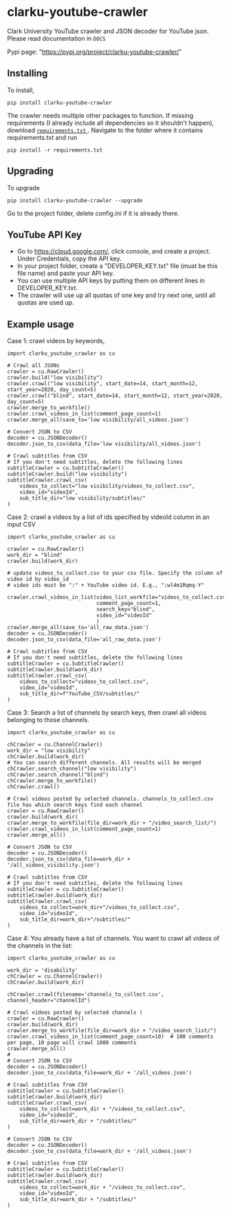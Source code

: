 # clarku-youtube-crawler

Clark University YouTube crawler and JSON decoder for YouTube json. Please read documentation in ``DOCS``

Pypi page: "https://pypi.org/project/clarku-youtube-crawler/"

## Installing
To install,

``pip install clarku-youtube-crawler``

The crawler needs multiple other packages to function. 
If missing requirements (I already include all dependencies so it shouldn't happen), download <a href="https://github.com/ClarkUniversity-NiuLab/clarku-youtube-crawler/blob/master/requirements.txt">``requirements.txt`` </a> .
Navigate to the folder where it contains requirements.txt and run 

``pip install -r requirements.txt``


## Upgrading
To upgrade

``pip install clarku-youtube-crawler --upgrade``

Go to the project folder, delete config.ini if it is already there.

## YouTube API Key
- Go to https://cloud.google.com/, click console, and create a project. Under Credentials, copy the API key.
- In your project folder, create a "DEVELOPER_KEY.txt" file (must be this file name) and paste your API key. 
- You can use multiple API keys by putting them on different lines in DEVELOPER_KEY.txt. 
- The crawler will use up all quotas of one key and try next one, until all quotas are used up.



## Example usage
Case 1: crawl videos by keywords, 
```
import clarku_youtube_crawler as cu

# Crawl all JSONs
crawler = cu.RawCrawler()
crawler.build("low visibility")
crawler.crawl("low visibility", start_date=14, start_month=12, start_year=2020, day_count=5)
crawler.crawl("blind", start_date=14, start_month=12, start_year=2020, day_count=5)
crawler.merge_to_workfile()
crawler.crawl_videos_in_list(comment_page_count=1)
crawler.merge_all(save_to='low visibility/all_videos.json')

# Convert JSON to CSV
decoder = cu.JSONDecoder()
decoder.json_to_csv(data_file='low visibility/all_videos.json')

# Crawl subtitles from CSV
# If you don't need subtitles, delete the following lines
subtitleCrawler = cu.SubtitleCrawler()
subtitleCrawler.build("low visibility")
subtitleCrawler.crawl_csv(
    videos_to_collect="low visibility/videos_to_collect.csv",
    video_id="videoId",
    sub_title_dir="low visibility/subtitles/"
)

```

Case 2: crawl a videos by a list of ids specified by videoId column in an input CSV
```
import clarku_youtube_crawler as cu

crawler = cu.RawCrawler()
work_dir = "blind"
crawler.build(work_dir)

# update videos_to_collect.csv to your csv file. Specify the column of video id by video_id
# video ids must be ":" + YouTube video id. E.g., ":wl4m1Rqmq-Y"

crawler.crawl_videos_in_list(video_list_workfile="videos_to_collect.csv",
                             comment_page_count=1,
                             search_key="blind",
                             video_id="videoId"
                             )
crawler.merge_all(save_to='all_raw_data.json')
decoder = cu.JSONDecoder()
decoder.json_to_csv(data_file='all_raw_data.json')

# Crawl subtitles from CSV
# If you don't need subtitles, delete the following lines
subtitleCrawler = cu.SubtitleCrawler()
subtitleCrawler.build(work_dir)
subtitleCrawler.crawl_csv(
    videos_to_collect="videos_to_collect.csv",
    video_id="videoId",
    sub_title_dir=f"YouTube_CSV/subtitles/"
)

```

Case 3: Search a list of channels by search keys, then crawl all videos belonging to those channels.
```
import clarku_youtube_crawler as cu

chCrawler = cu.ChannelCrawler()
work_dir = "low visibility"
chCrawler.build(work_dir)
# You can search different channels. All results will be merged
chCrawler.search_channel("low visibility")
chCrawler.search_channel("blind")
chCrawler.merge_to_workfile()
chCrawler.crawl()

# Crawl videos posted by selected channels. channels_to_collect.csv file has which search keys find each channel
crawler = cu.RawCrawler()
crawler.build(work_dir)
crawler.merge_to_workfile(file_dir=work_dir + "/video_search_list/")
crawler.crawl_videos_in_list(comment_page_count=1)
crawler.merge_all()

# Convert JSON to CSV
decoder = cu.JSONDecoder()
decoder.json_to_csv(data_file=work_dir + '/all_videos_visibility.json')

# Crawl subtitles from CSV
# If you don't need subtitles, delete the following lines
subtitleCrawler = cu.SubtitleCrawler()
subtitleCrawler.build(work_dir)
subtitleCrawler.crawl_csv(
    videos_to_collect=work_dir+"/videos_to_collect.csv",
    video_id="videoId",
    sub_title_dir=work_dir+"/subtitles/"
)
```

Case 4: You already have a list of channels. You want to crawl all videos of the channels in the list:
```
import clarku_youtube_crawler as cu

work_dir = 'disability'
chCrawler = cu.ChannelCrawler()
chCrawler.build(work_dir)

chCrawler.crawl(filename='channels_to_collect.csv', channel_header="channelId")

# Crawl videos posted by selected channels (
crawler = cu.RawCrawler()
crawler.build(work_dir)
crawler.merge_to_workfile(file_dir=work_dir + "/video_search_list/")
crawler.crawl_videos_in_list(comment_page_count=10)  # 100 comments per page, 10 page will crawl 1000 comments
crawler.merge_all()
#
# Convert JSON to CSV
decoder = cu.JSONDecoder()
decoder.json_to_csv(data_file=work_dir + '/all_videos.json')

# Crawl subtitles from CSV
subtitleCrawler = cu.SubtitleCrawler()
subtitleCrawler.build(work_dir)
subtitleCrawler.crawl_csv(
    videos_to_collect=work_dir + "/videos_to_collect.csv",
    video_id="videoId",
    sub_title_dir=work_dir + "/subtitles/"
)

# Convert JSON to CSV
decoder = cu.JSONDecoder()
decoder.json_to_csv(data_file=work_dir + '/all_videos.json')

# Crawl subtitles from CSV
subtitleCrawler = cu.SubtitleCrawler()
subtitleCrawler.build(work_dir)
subtitleCrawler.crawl_csv(
    videos_to_collect=work_dir + "/videos_to_collect.csv",
    video_id="videoId",
    sub_title_dir=work_dir + "/subtitles/"
)
```


